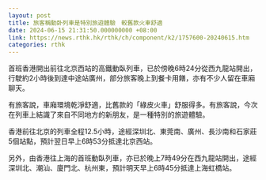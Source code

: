 ```yaml
---
layout: post
title: 旅客稱動卧列車是特別旅遊體驗　較舊款火車舒適
date: 2024-06-15 21:31:50.000000000 +08:00
link: https://news.rthk.hk/rthk/ch/component/k2/1757600-20240615.htm
categories: rthk
---
```


首班香港開出前往北京西站的高鐵動臥列車，已於傍晚6時24分從西九龍站開出，行駛約2小時後到達中途站廣州，部分旅客晚上到餐卡用饍，亦有不少人留在車廂聊天。

有旅客說，車廂環境乾淨舒適，比舊款的「綠皮火車」舒服得多。有旅客說，今次在列車上結識了來自不同地方的新朋友，是一種特別的旅遊體驗。

香港前往北京的列車全程12.5小時，途經深圳北、東莞南、廣州、長沙南和石家莊5個站點，預計翌日早上6時53分抵達北京西站。

另外，由香港往上海的首班動臥列車，亦已於晚上7時49分在西九龍站開出，途經深圳北、潮汕、廈門北、杭州東，預計明天早上6時45分抵達上海虹橋站。
